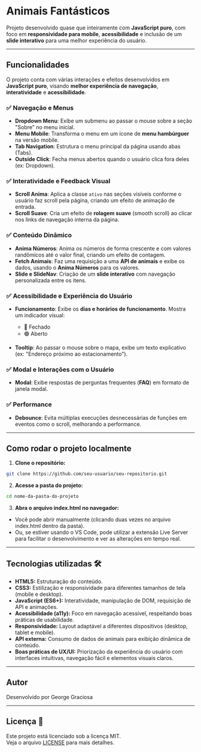 # Animais Fantásticos

Projeto desenvolvido quase que inteiramente com **JavaScript puro**, com foco em **responsividade para mobile**, **acessibilidade** e inclusão de um **slide interativo** para uma melhor experiência do usuário.

---
## Funcionalidades

O projeto conta com várias interações e efeitos desenvolvidos em **JavaScript puro**, visando **melhor experiência de navegação**, **interatividade** e **acessibilidade**.

### ✅ Navegação e Menus

- **Dropdown Menu**: Exibe um submenu ao passar o mouse sobre a seção "Sobre" no menu inicial.
- **Menu Mobile**: Transforma o menu em um ícone de **menu hambúrguer** na versão mobile.
- **Tab Navigation**: Estrutura o menu principal da página usando abas (Tabs).
- **Outside Click**: Fecha menus abertos quando o usuário clica fora deles (ex: Dropdown).

### ✅ Interatividade e Feedback Visual

- **Scroll Anima**: Aplica a classe `ativo` nas seções visíveis conforme o usuário faz scroll pela página, criando um efeito de animação de entrada.
- **Scroll Suave**: Cria um efeito de **rolagem suave** (smooth scroll) ao clicar nos links de navegação interna da página.

### ✅ Conteúdo Dinâmico

- **Anima Números**: Anima os números de forma crescente e com valores randômicos até o valor final, criando um efeito de contagem.
- **Fetch Animais**: Faz uma requisição a uma **API de animais** e exibe os dados, usando o **Anima Números** para os valores.
- **Slide e SlideNav**: Criação de um **slide interativo** com navegação personalizada entre os itens.

### ✅ Acessibilidade e Experiência do Usuário

- **Funcionamento**: Exibe os **dias e horários de funcionamento**. Mostra um indicador visual:  
  - 🔴 Fechado  
  - 🟢 Aberto  

- **Tooltip**: Ao passar o mouse sobre o mapa, exibe um texto explicativo (ex: "Endereço próximo ao estacionamento").

### ✅ Modal e Interações com o Usuário

- **Modal**: Exibe respostas de perguntas frequentes (**FAQ**) em formato de janela modal.

### ✅ Performance

- **Debounce**: Evita múltiplas execuções desnecessárias de funções em eventos como o scroll, melhorando a performance.

---
## Como rodar o projeto localmente 

1. **Clone o repositório:**

```bash
git clone https://github.com/seu-usuario/seu-repositorio.git
```

2. **Acesse a pasta do projeto:**

```bash
cd nome-da-pasta-do-projeto
```

3. **Abra o arquivo index.html no navegador:**

- Você pode abrir manualmente (clicando duas vezes no arquivo index.html dentro da pasta).
- Ou, se estiver usando o VS Code, pode utilizar a extensão Live Server para facilitar o desenvolvimento e ver as alterações em tempo real.

---
## Tecnologias utilizadas 🛠️

- **HTML5:** Estruturação do conteúdo.
- **CSS3:** Estilização e responsividade para diferentes tamanhos de tela (mobile e desktop).
- **JavaScript (ES6+):** Interatividade, manipulação de DOM, requisição de API e animações.
- **Acessibilidade (a11y):** Foco em navegação acessível, respeitando boas práticas de usabilidade.
- **Responsividade:** Layout adaptável a diferentes dispositivos (desktop, tablet e mobile).
- **API externa:** Consumo de dados de animais para exibição dinâmica de conteúdo.
- **Boas práticas de UX/UI:** Priorização da experiência do usuário com interfaces intuitivas, navegação fácil e elementos visuais claros.

---
## Autor

Desenvolvido por George Graciosa

---
## Licença 📄

Este projeto está licenciado sob a licença MIT.  
Veja o arquivo [LICENSE](LICENSE) para mais detalhes.
